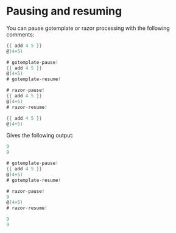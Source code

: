 # Pausing and resuming

You can pause gotemplate or razor processing with the following comments:

```go
{{ add 4 5 }}
@(4+5)

# gotemplate-pause!
{{ add 4 5 }}
@(4+5)
# gotemplate-resume!

# razor-pause!
{{ add 4 5 }}
@(4+5)
# razor-resume!

{{ add 4 5 }}
@(4+5)
```

Gives the following output:

```go
9
9

# gotemplate-pause!
{{ add 4 5 }}
@(4+5)
# gotemplate-resume!

# razor-pause!
9
@(4+5)
# razor-resume!

9
9
```

